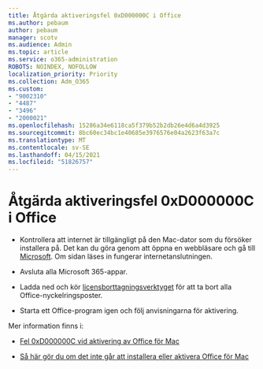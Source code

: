 ```yaml
---
title: Åtgärda aktiveringsfel 0xD000000C i Office
ms.author: pebaum
author: pebaum
manager: scotv
ms.audience: Admin
ms.topic: article
ms.service: o365-administration
ROBOTS: NOINDEX, NOFOLLOW
localization_priority: Priority
ms.collection: Adm_O365
ms.custom:
- "9002310"
- "4487"
- "3496"
- "2000021"
ms.openlocfilehash: 15286a34e6118ca5f379b52b2db26e4d6a4d3925
ms.sourcegitcommit: 8bc60ec34bc1e40685e3976576e04a2623f63a7c
ms.translationtype: MT
ms.contentlocale: sv-SE
ms.lasthandoff: 04/15/2021
ms.locfileid: "51826757"
---
```

# <a name="resolve-office-activation-error-0xd000000c"></a>Åtgärda aktiveringsfel 0xD000000C i Office

- Kontrollera att internet är tillgängligt på den Mac-dator som du försöker installera på. Det kan du göra genom att öppna en webbläsare och gå till [Microsoft](https://www.microsoft.com). Om sidan läses in fungerar internetanslutningen.

- Avsluta alla Microsoft 365-appar.

- Ladda ned och kör [licensborttagningsverktyget](https://go.microsoft.com/fwlink/?linkid=849815) för att ta bort alla Office-nyckelringsposter.

- Starta ett Office-program igen och följ anvisningarna för aktivering.

Mer information finns i:

- [Fel 0xD000000C vid aktivering av Office för Mac](https://support.office.com/article/error-0xd000000c-when-activating-office-for-mac-da865931-4658-4829-ba2d-8133390c6d25)

- [Så här gör du om det inte går att installera eller aktivera Office för Mac](https://support.office.com/article/what-to-try-if-you-can-t-install-or-activate-office-for-mac-5efba2b4-b1e6-4e5f-bf3c-6ab945d03dea)
